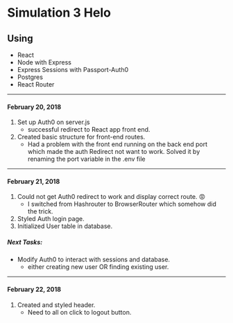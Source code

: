 # Simulation 3 Helo

## Using 
* React
* Node with Express
* Express Sessions with Passport-Auth0
* Postgres
* React Router

---

#### February 20, 2018
1. Set up Auth0 on server.js
    - successful redirect to React app front end.
2. Created basic structure for front-end routes.
    - Had a problem with the front end running on the back end port which made the auth Redirect not want to work. Solved it by renaming the port variable in the .env file

---

#### February 21, 2018
1. Could not get Auth0 redirect to work and display correct route. :rage:
    - I switched from Hashrouter to BrowserRouter which somehow did the trick.
2. Styled Auth login page.
3. Initialized User table in database.

##### Next Tasks:
* Modify Auth0 to interact with sessions and database.
    * either creating new user OR finding existing user.
---

#### February 22, 2018
1. Created and styled header.
    - Need to all on click to logout button.

  